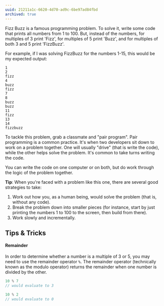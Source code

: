 ```yaml
---
uuid: 21211a1c-6620-4d70-ad9c-6be97ad84fbd
archived: true
---
```


Fizz Buzz is a famous programming problem. To solve it, write some code that prints all numbers from 1 to 100. But, instead of the numbers, for multiples of 3 print 'Fizz', for multiples of 5 print 'Buzz', and for multiples of both 3 and 5 print 'FizzBuzz'.

For example, if I was solving FizzBuzz for the numbers 1-15, this would be my expected output:

```
1
2
fizz
4
buzz
fizz
7
8
buzz
buzz
11
fizz
13
14
fizzbuzz
```

To tackle this problem, grab a classmate and "pair program". Pair programming is a common practice. It's when two developers sit down to work on a problem together. One will usually "drive" (that is write the code), while the other helps solve the problem. It's common to take turns writing the code.

You can write the code on one computer or on both, but do work through the logic of the problem together.

**Tip**: When you're faced with a problem like this one, there are several good strategies to take:

1. Work out how you, as a human being, would solve the problem (that is, without any code).
2. Break the problem down into smaller pieces (for instance, start by just printing the numbers 1 to 100 to the screen, then build from there).
3. Work slowly and incrementally.

## Tips & Tricks

#### Remainder

In order to determine whether a number is a multiple of 3 or 5, you may need to use the remainder operator `%`. The remainder operator (technically known as the modulo operator) returns the remainder when one number is divided by the other.

```javascript
10 % 7
// would evaluate to 3

10 % 2
// would evaluate to 0
```
